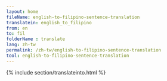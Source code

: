 ```yaml
---
layout: home
fileName: english-to-filipino-sentence-translation
translatein: english_to_filipino
from: en
to: fil
folderName : translate
lang: zh-tw
permalink: /zh-tw/english-to-filipino-sentence-translation
tool: english-to-filipino-sentence-translation
---
```

{% include section/translateinto.html %}